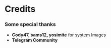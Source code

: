 # Credits
### Some special thanks
- **Cody47, sams12, yosimite** for system Images
- **Telegram Community** 
